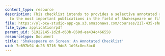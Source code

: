 ```yaml
---
content_type: resource
description: This checklist intends to provides a selective annotated reference guide
  to the most important publications in the field of Shakespeare on film and television.
file: https://ol-ocw-studio-app-qa.s3.amazonaws.com/courses/21l-435-shakespeare-film-and-media-fall-2002/7e697b94dc2657169dd81d93c8ec3bc0_f02onscreen.pdf
file_type: application/pdf
parent_uid: 51922145-1d2d-d63b-050d-ea434c466558
resourcetype: Document
title: 'Shakespeare on Screen: An Annotated Checklist'
uid: 7e697b94-dc26-5716-9dd8-1d93c8ec3bc0
---
```

